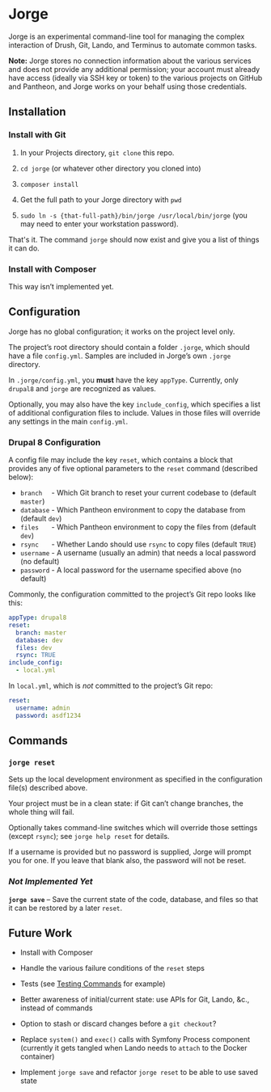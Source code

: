 # Jorge

Jorge is an experimental command-line tool for managing the complex interaction of Drush, Git, Lando, and Terminus to automate common tasks.

**Note:** Jorge stores no connection information about the various services and does not provide any additional permission; your account must already have access (ideally via SSH key or token) to the various projects on GitHub and Pantheon, and Jorge works on your behalf using those credentials.

## Installation

### Install with Git

1. In your Projects directory, `git clone` this repo.

2. `cd jorge` (or whatever other directory you cloned into)

3. `composer install`

4. Get the full path to your Jorge directory with `pwd`

5. `sudo ln -s {that-full-path}/bin/jorge /usr/local/bin/jorge` (you may need to enter your workstation password).

That's it. The command `jorge` should now exist and give you a list of things it can do.

### Install with Composer

This way isn’t implemented yet.

## Configuration

Jorge has no global configuration; it works on the project level only.

The project’s root directory should contain a folder `.jorge`, which should have a file `config.yml`. Samples are included in Jorge’s own `.jorge` directory.

In `.jorge/config.yml`, you **must** have the key `appType`. Currently, only `drupal8` and `jorge` are recognized as values.

Optionally, you may also have the key `include_config`, which specifies a list of additional configuration files to include. Values in those files will override any settings in the main `config.yml`.

### Drupal 8 Configuration

A config file may include the key `reset`, which contains a block that provides any of five optional parameters to the `reset` command (described below):
- `branch  ` - Which Git branch to reset your current codebase to (default `master`)
- `database` - Which Pantheon environment to copy the database from (default `dev`)
- `files   ` - Which Pantheon environment to copy the files from (default `dev`)
- `rsync   ` - Whether Lando should use `rsync` to copy files (default `TRUE`)
- `username` - A username (usually an admin) that needs a local password (no default)
- `password` - A local password for the username specified above (no default)

Commonly, the configuration committed to the project’s Git repo looks like this:
```yml
appType: drupal8
reset:
  branch: master
  database: dev
  files: dev
  rsync: TRUE
include_config:
  - local.yml
```

In `local.yml`, which is _not_ committed to the project’s Git repo:
```yml
reset:
  username: admin
  password: asdf1234
```

## Commands

### `jorge reset`

Sets up the local development environment as specified in the configuration file(s) described above.

Your project must be in a clean state: if Git can’t change branches, the whole thing will fail.

Optionally takes command-line switches which will override those settings (except `rsync`); see `jorge help reset` for details.

If a username is provided but no password is supplied, Jorge will prompt you for one. If you leave that blank also, the password will not be reset.

### _Not Implemented Yet_

**`jorge save`** – Save the current state of the code, database, and files so that it can be restored by a later `reset`.


## Future Work

- Install with Composer

- Handle the various failure conditions of the `reset` steps

- Tests (see [Testing Commands](https://symfony.com/doc/current/console.html#testing-commands) for example)

- Better awareness of initial/current state: use APIs for Git, Lando, &c., instead of commands

- Option to stash or discard changes before a `git checkout`?

- Replace `system()` and `exec()` calls with Symfony Process component (currently it gets tangled when Lando needs to `attach` to the Docker container)

- Implement `jorge save` and refactor `jorge reset` to be able to use saved state
